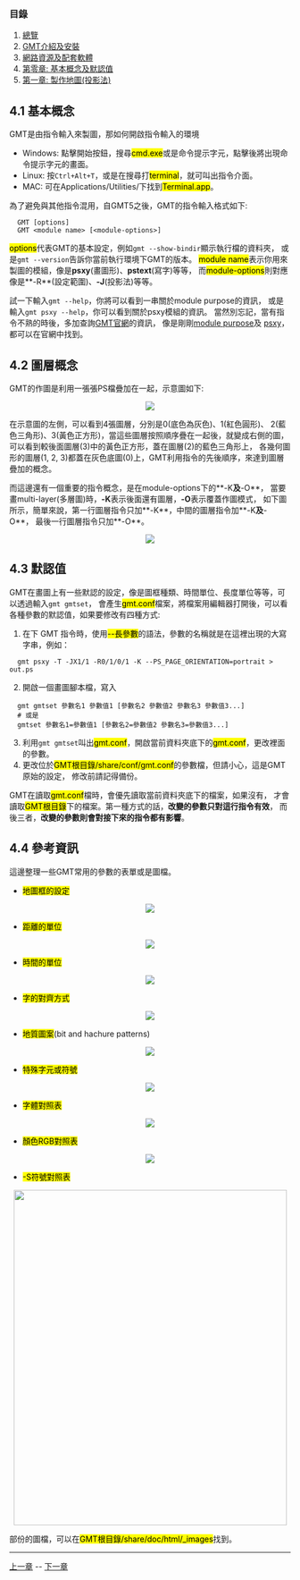 
### 目錄
1. [總覽](/index.md)
2. [GMT介紹及安裝](/intro_install.md)
3. [網路資源及配套軟體](/net_software.md)
4. [第零章: 基本概念及默認值](/basic_defaults.md)
5. [第一章: 製作地圖(投影法)](/projection.md)

## 4.1 基本概念
GMT是由指令輸入來製圖，那如何開啟指令輸入的環境

* Windows: 點擊開始按鈕，搜尋<mark>cmd.exe</mark>或是命令提示字元，點擊後將出現命令提示字元的畫面。
* Linux: 按`Ctrl+Alt+T`，或是在搜尋打<mark>terminal</mark>，就可叫出指令介面。
* MAC: 可在Applications/Utilities/下找到<mark>Terminal.app</mark>。

為了避免與其他指令混用，自GMT5之後，GMT的指令輸入格式如下:

```shell
  GMT [options]
  GMT <module name> [<module-options>]
```

<mark>options</mark>代表GMT的基本設定，例如`gmt --show-bindir`顯示執行檔的資料夾，
或是`gmt --version`告訴你當前執行環境下GMT的版本。
<mark>module name</mark>表示你用來製圖的模組，像是**psxy**(畫圖形)、**pstext**(寫字)等等，
而<mark>module-options</mark>則對應像是**-R**(設定範圍)、**-J**(投影法)等等。

試一下輸入`gmt --help`，你將可以看到一串關於module purpose的資訊，
或是輸入`gmt psxy --help`，你可以看到關於psxy模組的資訊。
當然別忘記，當有指令不熟的時後，多加查詢[GMT官網](http://gmt.soest.hawaii.edu/doc/5.4.2/index.html)的資訊，
像是剛剛[module purpose](http://gmt.soest.hawaii.edu/doc/5.4.2/quick_ref.html)及
[psxy](http://gmt.soest.hawaii.edu/doc/5.4.2/psxy.html)，都可以在官網中找到。

## 4.2 圖層概念
GMT的作圖是利用一張張PS檔疊加在一起，示意圖如下:

<p align="center">
  <img src="fig/4_layers.png"/>
</p>

在示意圖的左側，可以看到4張圖層，分別是0(底色為灰色)、1(紅色圓形)、
2(藍色三角形)、3(黃色正方形)，當這些圖層按照順序疊在一起後，就變成右側的圖，
可以看到較後面圖層(3)中的黃色正方形，蓋在圖層(2)的藍色三角形上，
各幾何圖形的圖層(1, 2, 3)都蓋在灰色底圖(0)上，GMT利用指令的先後順序，來達到圖層疊加的概念。

而這邊還有一個重要的指令概念，是在module-options下的**-K**及**-O**，
當要畫multi-layer(多層圖)時，**-K**表示後面還有圖層，**-O**表示覆蓋作圖模式，
如下圖所示，簡單來說，第一行圖層指令只加**-K**，中間的圖層指令加**-K**及**-O**，
最後一行圖層指令只加**-O**。

<p align="center">
  <img src="fig/4_plot_overlays.jpg"/>
</p>

## 4.3 默認值
GMT在畫圖上有一些默認的設定，像是圖框種類、時間單位、長度單位等等，可以透過輸入`gmt gmtset`，
會產生<mark>gmt.conf</mark>檔案，將檔案用編輯器打開後，可以看各種參數的默認值，如果要修改有四種方式:

1. 在下 GMT 指令時，使用<mark>--長參數</mark>的語法，參數的名稱就是在這裡出現的大寫字串，例如：
```shell
  gmt psxy -T -JX1/1 -R0/1/0/1 -K --PS_PAGE_ORIENTATION=portrait > out.ps
```
2. 開啟一個畫圖腳本檔，寫入
```shell
  gmt gmtset 參數名1 參數值1 [參數名2 參數值2 參數名3 參數值3...]
  # 或是
  gmtset 參數名1=參數值1 [參數名2=參數值2 參數名3=參數值3...]
```
3. 利用`gmt gmtset`叫出<mark>gmt.conf</mark>，開啟當前資料夾底下的<mark>gmt.conf</mark>，更改裡面的參數。
4. 更改位於<mark>GMT根目錄/share/conf/gmt.conf</mark>的參數檔，但請小心，這是GMT原始的設定，
修改前請記得備份。

GMT在讀取<mark>gmt.conf</mark>檔時，會優先讀取當前資料夾底下的檔案，如果沒有，
才會讀取<mark>GMT根目錄</mark>下的檔案。第一種方式的話，**改變的參數只對這行指令有效**，
而後三者，**改變的參數則會對接下來的指令都有影響**。

## 4.4 參考資訊
這邊整理一些GMT常用的參數的表單或是圖檔。

* <mark>地圖框的設定</mark>

<p align="center">
  <img src="fig/4_map_setting.jpg"/>
</p>

* <mark>距離的單位</mark>

<p align="center">
  <img src="fig/4_dist_unit.jpg"/>
</p>

* <mark>時間的單位</mark>

<p align="center">
  <img src="fig/4_time_unit.jpg"/>
</p>

* <mark>字的對齊方式</mark>

<p align="center">
  <img src="fig/4_text_placement.jpg"/>
</p>

* <mark>地質圖案</mark>(bit and hachure patterns)

<p align="center">
  <img src="fig/4_hachure_patterns.jpg"/>
</p>

* <mark>特殊字元或符號</mark>

<p align="center">
  <img src="fig/4_octal_code1.jpg"/>
</p>

* <mark>字體對照表</mark>

<p align="center">
  <img src="fig/4_font_type.jpg"/>
</p>

* <mark>顏色RGB對照表</mark>

<p align="center">
  <img src="fig/4_GMT_RGBchart_a4.png"/>
</p>

* <mark>-S符號對照表</mark>

<p align="center">
  <img src="fig/4_symbol_gmt.jpg" width="489" height="600"/>
</p>

部份的圖檔，可以在<mark>GMT根目錄/share/doc/html/_images</mark>找到。


---

[上一章](/net_software.md) -- [下一章](/projection.md)